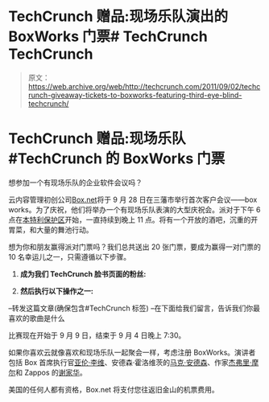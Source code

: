 # TechCrunch 赠品:现场乐队演出的 BoxWorks 门票# TechCrunch TechCrunch

> 原文：<https://web.archive.org/web/http://techcrunch.com/2011/09/02/techcrunch-giveaway-tickets-to-boxworks-featuring-third-eye-blind-techcrunch/>

# TechCrunch 赠品:现场乐队#TechCrunch 的 BoxWorks 门票

想参加一个有现场乐队的企业软件会议吗？

云内容管理初创公司[Box.net](https://web.archive.org/web/20230203213558/http://www.crunchbase.com/company/box-net)将于 9 月 28 日在三藩市举行首次客户会议——box works。为了庆祝，他们将举办一个有现场乐队表演的大型庆祝会。派对于下午 6 点在[本特利保护区](https://web.archive.org/web/20230203213558/http://bentlyreserve.com/?gclid=CPvyr8KJ_6oCFQJOgwodKn482A)开始，一直持续到晚上 11 点。将有一个开放的酒吧，沉重的开胃菜，和大量的舞池行动。

想为你和朋友赢得派对门票吗？我们总共送出 20 张门票，要成为赢得一对门票的 10 名幸运儿之一，只需遵循以下步骤。

1) **成为我们 TechCrunch 脸书页面的粉丝:**

2) **然后执行以下操作之一:**

–转发这篇文章(确保包含#TechCrunch 标签)
–在下面给我们留言，告诉我们你最喜欢的歌曲是什么

比赛现在开始于 9 月 9 日，结束于 9 月 4 日晚上 7:30。

如果你喜欢云就像喜欢和现场乐队一起聚会一样，考虑注册 BoxWorks。演讲者包括 Box 首席执行官[亚伦·李维](https://web.archive.org/web/20230203213558/http://www.crunchbase.com/person/aaron-levie)、安德森·霍洛维茨的[马克·安德森](https://web.archive.org/web/20230203213558/http://www.crunchbase.com/person/marc-andreessen)、作家[杰弗里·摩尔](https://web.archive.org/web/20230203213558/http://www.crunchbase.com/person/geoffrey-moore-2)和 Zappos 的[谢家华](https://web.archive.org/web/20230203213558/http://www.crunchbase.com/person/tony-hsieh)。

美国的任何人都有资格，Box.net 将支付您往返旧金山的机票费用。
